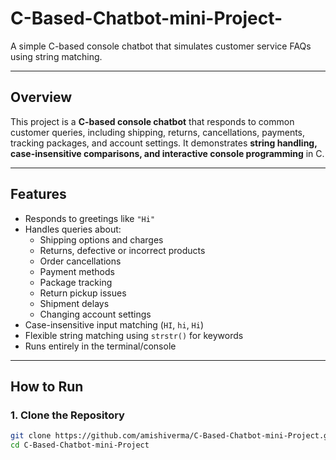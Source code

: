 # C-Based-Chatbot-mini-Project-
A simple C-based console chatbot that simulates customer service FAQs using string matching.

---

## Overview
This project is a **C-based console chatbot** that responds to common customer queries, including shipping, returns, cancellations, payments, tracking packages, and account settings. It demonstrates **string handling, case-insensitive comparisons, and interactive console programming** in C.

---

## Features
- Responds to greetings like `"Hi"`  
- Handles queries about:
  - Shipping options and charges  
  - Returns, defective or incorrect products  
  - Order cancellations  
  - Payment methods  
  - Package tracking  
  - Return pickup issues  
  - Shipment delays  
  - Changing account settings  
- Case-insensitive input matching (`HI`, `hi`, `Hi`)  
- Flexible string matching using `strstr()` for keywords  
- Runs entirely in the terminal/console  

---

## How to Run

### 1. Clone the Repository
```bash
git clone https://github.com/amishiverma/C-Based-Chatbot-mini-Project.git
cd C-Based-Chatbot-mini-Project
